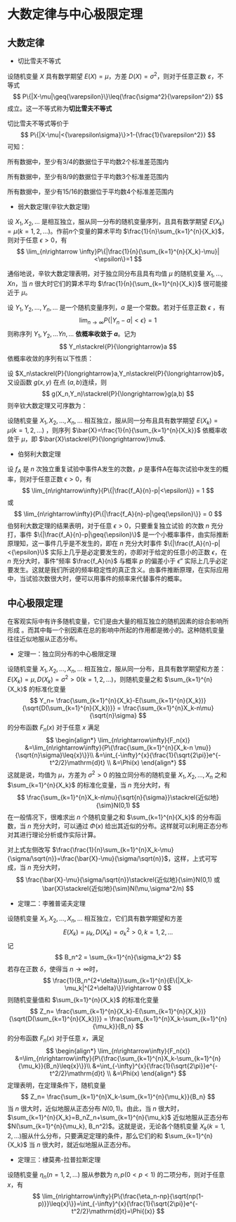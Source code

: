 # 大数定律与中心极限定理

## 大数定律

- 切比雪夫不等式

设随机变量 $X$ 具有数学期望 $E(X)=\mu$，方差 $D(X)=\sigma^2$，则对于任意正数 $\varepsilon$，不等式
$$
P\{|X-\mu|\geq{\varepsilon}\}\leq{\frac{\sigma^2}{\varepsilon^2}}
$$
成立。这一不等式称为**切比雪夫不等式**

切比雪夫不等式等价于
$$
P\{|X-\mu|<{\varepsilon\sigma}\}>1-{\frac{1}{\varepsilon^2}}
$$
可知：

所有数据中，至少有3/4的数据位于平均数2个标准差范围内

所有数据中，至少有8/9的数据位于平均数3个标准差范围内

所有数据中，至少有15/16的数据位于平均数4个标准差范围内

- 弱大数定理(辛钦大数定理)

设 $X_1,X_2,...$ 是相互独立，服从同一分布的随机变量序列，且具有数学期望 $E(X_k)=\mu(k=1,2,...)$。作前$n$个变量的算术平均 $\frac{1}{n}\sum_{k=1}^{n}{X_k}$，则对于任意 $\epsilon>0$，有
$$
\lim_{n\rightarrow \infty}P\{|\frac{1}{n}{\sum_{k=1}^{n}{X_k}-\mu}|<\epsilon\}=1
$$

通俗地说，辛钦大数定理表明，对于独立同分布且具有均值 $\mu$ 的随机变量 $X_1,...,Xn$，当 $n$ 很大时它们的算术平均 $\frac{1}{n}{\sum_{k=1}^{n}{X_k}}$ 很可能接近于 $\mu$。

设 $Y_1,Y_2,...,Y_n,...$ 是一个随机变量序列，$a$ 是一个常数。若对于任意正数 $\epsilon$ ，有
$$
\lim_{n\rightarrow\infty}{P\{|Y_n-a|<\epsilon\}} = 1
$$
则称序列 $Y_1,Y_2,...Yn,...$ **依概率收敛于 $a$**。记为
$$
Y_n\stackrel{P}{\longrightarrow}a
$$
依概率收敛的序列有以下性质：

设 $X_n\stackrel{P}{\longrightarrow}a,Y_n\stackrel{P}{\longrightarrow}b$，又设函数 $g(x,y)$ 在点 $(a,b)$连续，则
$$
g(X_n,Y_n)\stackrel{P}{\longrightarrow}g(a,b)
$$
则辛钦大数定理又可序数为：

设随机变量 $X_1,X_2,...,X_n,...$ 相互独立，服从同一分布且具有数学期望 $E(X_k)=\mu(k=1,2,...)$ ，则序列 $\bar{X}=\frac{1}{n}{\sum_{k=1}^{n}{X_k}}$ 依概率收敛于 $\mu$，即 $\bar{X}\stackrel{P}{\longrightarrow}\mu$.

- 伯努利大数定理

设 $f_A$ 是 $n$ 次独立重复试验中事件A发生的次数，$p$ 是事件A在每次试验中发生的概率，则对于任意正数 $\epsilon>0$，有
$$
\lim_{n\rightarrow\infty}{P\{|\frac{f_A}{n}-p|<\epsilon\}} = 1
$$
或
$$
\lim_{n\rightarrow\infty}{P\{|\frac{f_A}{n}-p|\geq{\epsilon}\}} = 0
$$
伯努利大数定理的结果表明，对于任意 $\epsilon > 0$，只要重复独立试验 的次数 $n$ 充分打，事件 $\{|\frac{f_A}{n}-p|\geq{\epsilon}\}$ 是一个小概率事件，由实际推断原理知，这一事件几乎是不发生的，即在 $n$ 充分大时事件 $\{|\frac{f_A}{n}-p|<{\epsilon}\}$ 实际上几乎是必定要发生的，亦即对于给定的任意小的正数 $\epsilon$，在 $n$ 充分大时，事件“频率 $\frac{f_A}{n}$ 与概率 $p$ 的偏差小于 $\epsilon$” 实际上几乎必定要发生。这就是我们所说的频率稳定性的真正含义。由事件推断原理，在实际应用中，当试验次数很大时，便可以用事件的频率来代替事件的概率。

## 中心极限定理

在客观实际中有许多随机变量，它们是由大量的相互独立的随机因素的综合影响所形成 。而其中每一个别因素在总的影响中所起的作用都是微小的。这种随机变量往往近似地服从正态分布。

- 定理一：独立同分布的中心极限定理

设随机变量 $X_1,X_2,...,X_n,...$ 相互独立，服从同一分布，且具有数学期望和方差：$E(X_k)=\mu, D(X_k)=\sigma^2>0(k=1,2,...)$，则随机变量之和 $\sum_{k=1}^{n}{X_k}$ 的标准化变量
$$
Y_n= \frac{\sum_{k=1}^{n}{X_k}-E(\sum_{k=1}^{n}{X_k})}{\sqrt{D(\sum_{k=1}^{n}{X_k})}} = \frac{\sum_{k=1}^{n}X_k-n\mu}{\sqrt{n}\sigma}
$$
的分布函数 $F_n(x)$ 对于任意 $x$ 满足
$$
\begin{align*}
\lim_{n\rightarrow\infty}{F_n(x)}
&=\lim_{n\rightarrow\infty}{P\{\frac{\sum_{k=1}^{n}{X_k-n
\mu}}{\sqrt{n}\sigma}\leq{x}\}}\\
&=\int_{-\infty}^{x}{\frac{1}{\sqrt{2\pi}}e^{-t^2/2}\mathrm{d}t} \\
&=\Phi(x)
\end{align*}
$$
这就是说，均值为 $\mu$，方差为 $\sigma^2>0$ 的独立同分布的随机变量 $X_1,X_2,...,X_n$ 之和 $\sum_{k=1}^{n}{X_k}$ 的标准化变量，当 $n$ 充分大时，有
$$
\frac{\sum_{k=1}^{n}X_k-n\mu}{\sqrt{n}{\sigma}}\stackrel{近似地}{\sim}N(0,1)
$$
在一般情况下，很难求出 $n$ 个随机变量之和 $\sum_{k=1}^{n}{X_k}$ 的分布函数，当 $n$ 充分大时，可以通过 $\Phi(x)$ 给出其近似的分布。这样就可以利用正态分布对其进行理论分析或作实际计算。

对上式左侧改写 $\frac{\frac{1}{n}\sum_{k=1}^{n}X_k-\mu}{\sigma/\sqrt{n}}=\frac{\bar{X}-\mu}{\sigma/\sqrt{n}}$，这样，上式可写成，当 $n$ 充分大时，
$$
\frac{\bar{X}-\mu}{\sigma/\sqrt{n}}\stackrel{近似地}{\sim}N(0,1) 或 \bar{X}\stackrel{近似地}{\sim}N(\mu,\sigma^2/n)
$$

- 定理二：李雅普诺夫定理

设随机变量 $X_1,X_2,...,X_n,...$ 相互独立，它们具有数学期望和方差
$$
E(X_k)=\mu_{k}, D(X_k)=\sigma_k^2>0,k=1,2,...
$$
记
$$
B_n^2 = \sum_{k=1}^{n}{\sigma_k^2}
$$
若存在正数 $\delta$，使得当 $n\rightarrow\infty$时，
$$
\frac{1}{B_n^{2+\delta}}\sum_{k=1}^{n}{E\{|X_k-\mu_k|^{2+\delta}\}}\rightarrow 0
$$
则随机变量值和 $\sum_{k=1}^{n}{X_k}$ 的标准化变量
$$
Z_n= \frac{\sum_{k=1}^{n}{X_k}-E(\sum_{k=1}^{n}{X_k})}{\sqrt{D(\sum_{k=1}^{n}{X_k})}} = \frac{\sum_{k=1}^{n}X_k-\sum_{k=1}^{n}{\mu_k}}{B_n}
$$
的分布函数 $F_n(x)$ 对于任意 $x$，满足
$$
\begin{align*}
\lim_{n\rightarrow\infty}{F_n(x)}
&=\lim_{n\rightarrow\infty}{P\{\frac{\sum_{k=1}^{n}X_k-\sum_{k=1}^{n}{\mu_k}}{B_n}\leq{x}\}}\\
&=\int_{-\infty}^{x}{\frac{1}{\sqrt{2\pi}}e^{-t^2/2}\mathrm{d}t} \\
&=\Phi(x)
\end{align*}
$$
定理表明，在定理条件下，随机变量
$$
Z_n= \frac{\sum_{k=1}^{n}X_k-\sum_{k=1}^{n}{\mu_k}}{B_n}
$$
当 $n$ 很大时，近似地服从正态分布 $N(0,1)$。由此，当 $n$ 很大时，$\sum_{k=1}^{n}{X_k}=B_nZ_n+\sum_{k=1}^{n}{\mu_k}$ 近似地服从正态分布 $N(\sum_{k=1}^{n}{\mu_k}, B_n^2)$。这就是说，无论各个随机变量 $X_k(k=1,2,...)$服从什么分布，只要满足定理的条件，那么它们的和 $\sum_{k=1}^{n}{X_k}$ 当 $n$ 很大时，就近似地服从正态分布。

- 定理三：棣莫弗-拉普拉斯定理

设随机变量 $\eta_n(n=1,2,...)$ 服从参数为 $n,p(0<p<1)$ 的二项分布，则对于任意 $x$，有
$$
\lim_{n\rightarrow\infty}{P\{\frac{\eta_n-np}{\sqrt{np(1-p)}}\leq{x}\}}=\int_{-\infty}^{x}{\frac{1}{\sqrt{2\pi}}e^{-t^2/2}\mathrm{d}t}=\Phi{(x)}
$$
